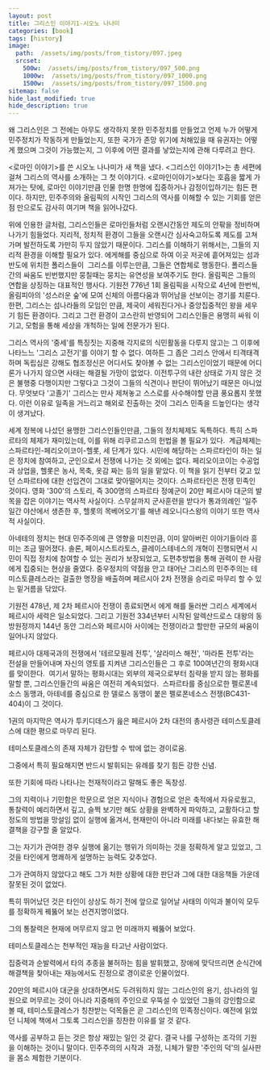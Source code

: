 ```yaml
---
layout: post
title: 그리스인 이야기1-시오노 나나미
categories: [book]
tags: [history]
image:
  path:  /assets/img/posts/from_tistory/097.jpeg
  srcset:
    500w:  /assets/img/posts/from_tistory/097_500.png
    1000w:  /assets/img/posts/from_tistory/097_1000.png
    1500w:  /assets/img/posts/from_tistory/097_1500.png
sitemap: false
hide_last_modified: true
hide_description: true
---
```



왜 그리스인은 그 전에는 아무도 생각하지 못한 민주정치를 만들었고 언제 누가 어떻게 민주정치가 작동하게 만들었는지, 또한 국가가 존망 위기에 처해있을 때 유권자는 어떻게 했으며 그것이 가능했는지, 그 이후에 어떤 결과를 낳았는지에 관해 다루려고 한다.

  


<로마인 이야기\>를 쓴 시오노 나나미가 새 책을 냈다. <그리스인 이야기1\>는 총 세편에 걸쳐 그리스의 역사를 소개하는 그 첫 이야기다. <로마인이야기\>보다는 호흡을 짧게 가져가는 탓에, 로마인 이야기만큼 인물 한명 한명에 집중하거나 감정이입하기는 힘든 편이다. 하지만, 민주주의와 올림픽의 시작인 그리스의 역사를 이해할 수 있는 기회를 얻은 점 만으로도 감사히 여기며 책을 읽어나갔다. 

  


위에 인용한 글처럼, 그리스인들은 로마인들처럼 오랜시간동안 제도의 안팎을 정비하며 나가기 힘들었다. 지리적, 정치적 환경이 그들을 오랜시간 심사숙고하도록 제도를 고쳐가며 발전하도록 가만히 두지 않았기 때문이다. 그리스를 이해하기 위해서는, 그들의 지리적 환경을 이해할 필요가 있다. 에게해를 중심으로 하여 이곳 저곳에 흩어져있는 섬과 반도에 위치한 폴리스들이  그리스를 이루는만큼, 그들은 연합체로 행동한다. 폴리스들 간의 싸움도 빈번했지만 뭉칠때는 뭉치는 유연성을 보여주기도 한다. 올림픽은 그들의 연합을 상징하는 대표적인 행사다. 기원전 776년 1회 올림픽을 시작으로 4년에 한번씩, 올림피아의 '성스러운 숲'에 모여 신체의 아름다움과 뛰어남을 선보이는 경기를 치룬다. 한편, 그리스는 섬나라들의 모임인 만큼, 제국이 세워진다거나 중앙집중적인 왕을 세우기 힘든 환경이다. 그리고 그런 환경이 고스란히 반영되어 그리스인들은 용맹히 싸워 이기고, 모험을 통해 세상을 개척하는 일에 전문가가 된다.

  


그리스 역사의 '중세'를 특징짓는 지중해 각지로의 식민활동을 다루지 않고는 그 이후에 나타느느 '그리스 고전기'를 이야기 할 수 없다. 여하튼 그 좁은 그리스 안에서 티격태격하며 독립심은 강해도 협조정신은 어디서도 찾아볼 수 없는 그리스인이었기 때문에 어디론가 나가지 않으면 사태는 해결될 가망이 없었다. 이전투구의 내란 상태로 가지 않은 것은 불행중 다행이지만 그렇다고 그것이 그들의 식견이나 판단이 뛰어났기 때문은 아니었다. 무엇보다 '고졸기' 그리스는 만사 제쳐놓고 스스로를 사수해야할 만큼 풍요롭지 못했다. 이런 이유로 일족을 거느리고 해외로 진출하는 것이 그리스 민족을 드높인다는 생각이 생겨났다.

  


세계 정복에 나섰던 용맹한 그리스인들인만큼, 그들의 정치체제도 독특하다. 특히 스파르타의 체제가 재미있는데, 이를 위해 리쿠르고스의 헌법을 볼 필요가 있다.  계급체제는 스파르타인-페리오이코이-헬롯, 세 단계가 있다. 시민에 해당하는 스파르타인이 하는 일은 정치에 참여하고, 군인으로서 전쟁에 나가는 것 외에는 없다. 페리오이코이는 수공업과 상업을, 헬롯은 농사, 목축, 옷감 짜는 등의 일을 맡았다. 이 책을 읽기 전부터 갖고 있던 스파르타에 대한 선입견이 그대로 맞아떨어지는 것이다. 스파르타인은 전쟁 민족인 것이다. 영화 '300'의 스토리, 즉 300명의 스파르타 정예군이 20만 페르시아 대군의 발목을 잡은 이야기는 역사적 사실이다. 스무살까지 군사훈련을 받다가 통과의례인 '일주일간 야산에서 생존한 후, 헬롯의 목베어오기'를 해낸 레오니다스왕의 이야기 또한 역사적 사실이다. 

  


아네테의 정치는 현대 민주주의에 큰 영향을 미친만큼, 이미 알아버린 이야기들이라 흥미는 조금 떨어졌다. 솔론, 페이시스트라토스, 클레이스테네스의 개혁이 진행되면서 시민이 직접 정치에 참여할 수 있는 권리가 보장되었고, 도편추방법을 통해 권력이 한 사람에게 집중되는 현상을 줄였다. 중우정치의 약점을 안고 태어난 그리스의 민주주의는 테미스토클레스라는 걸출한 명장을 배출하며 페르시아 2차 전쟁을 승리로 마무리 할 수 있는 밑거름을 닦았다.

  


기원전 478년, 제 2차 페르시아 전쟁이 종료되면서 에게 해를 둘러싼 그리스 세계에서 페르시아 세력은 일소되었다. 그리고 기원전 334년부터 시작된 알렉산드로스 대왕의 동방원정까지 144년 동안 그리스와 페르시아 사이에는 전쟁이라고 할만한 규모의 싸움이 일어나지 않았다.

  


페르시아 대제국과의 전쟁에서 '테르모필레 전투', '살라미스 해전', '마라톤 전투'라는 전설을 만들어내며 자신의 영토를 지켜낸 그리스인들은 그 후로 100여년간의 평화시대를 맞이한다.  여기서 말하는 평화시대는 외부의 제국으로부터 침략을 받지 않는 평화를 말할 뿐, 그리스인들간의 싸움은 여전히 계속되었다.  스파르타를 중심으로한 펠로폰네소스 동맹과, 아테네를 중심으로 한 델로스 동맹이 붙은 펠로폰네소스 전쟁(BC431-404)이 그 것이다. 

  


1권의 마지막은 역사가 투키디데스가 읊은 페르시아 2차 대전의 총사령관 테미스토클레스에 대한 평으로 마무리 된다. 

  


테미스토클레스의 존재 자체가 감탄할 수 밖에 없는 경이로움.

그중에서 특히 필요해지면 반드시 발휘되는 유례를 찾기 힘든 강한 신념.

또한 기회에 따라 나타나는 천재적이라고 말해도 좋은 독창성.

그의 지력이나 기민함은 학문으로 얻은 지식이나 경험으로 얻은 축적에서 자유로웠고, 통찰력이 예리하면서 깊고, 슬쩍 보기만 해도 상황을 완벽하게 파악하고, 교활하다고 할 정도의 방법을 망설임 없이 실행에 옮겨서, 현재만이 아니라 미래를 내다보는 유효한 해결책을 강구할 줄 알았다.

그는 자기가 관여한 경우 실행에 옮기는 행위가 의미하는 것을 정확하게 알고 있었고, 그것을 타인에게 명쾌하게 설명하는 능력도 갖추었다.

그가 관여하지 않았다고 해도 그가 처한 상황에 대한 판단과 그에 대한 대응책들 가운데 잘못된 것이 없었다.

특히 뛰어났던 것은 타인이 상상도 하기 전에 앞으로 일어날 사태의 이익과 불이익 모두를 정확하게 꿰뚫어 보는 선견지명이었다.

그의 통찰력은 현재에 머무르지 않고 먼 미래까지 꿰뚫어 보았다.

테미스토클레스는 천부적인 재능을 타고난 사람이었다.

집중력과 순발력에서 타의 추종을 불허하는 힘을 발휘했고, 장애에 맞닥뜨리면 순식간에 해결책을 찾아내는 재능에서도 진정으로 경이로운 인물이었다.

  


20만의 페르시아 대군을 상대하면서도 두려워하지 않는 그리스인의 용기, 섬나라의 일원으로 머무르는 것이 아니라 지중해의 주인으로 우뚝설 수 있었던 그들의 강인함으로 볼 때, 테미스토클레스가 칭찬받는 덕목들은 곧 그리스인의 민족정신이다. 예전에 읽었던 니체에 책에서 그토록 그리스인을 칭찬한 이유를 알 것 같다. 

  


역사를 공부하고 듣는 것은 항상 재밌는 일인 것 같다. 결국 나를 구성하는 조각의 기원을 이해하는 것이니 말이다. 민주주의의 시작과  과정, 니체가 말한 '주인의 덕'의 실사판을 몸소 체험한 기분이다.

